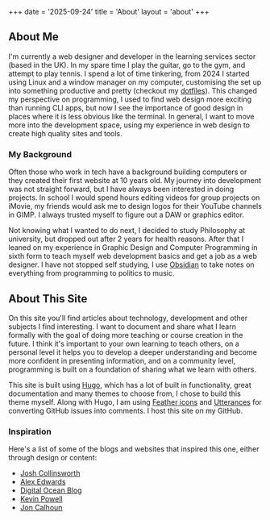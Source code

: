 +++
date = '2025-09-24'
title = 'About'
layout =  'about'
+++

## About Me

I'm currently a web designer and developer in the learning services sector (based in the UK). In my spare time I play the guitar, go to the gym, and attempt to play tennis. I spend a lot of time tinkering, from 2024 I started using Linux and a window manager on my computer, customising the set up into something productive and pretty (checkout my [dotfiles](https://github.com/double-tilde/dotfiles)). This changed my perspective on programming, I used to find web design more exciting than running CLI apps, but now I see the importance of good design in places where it is less obvious like the terminal. In general, I want to move more into the development space, using my experience in web design to create high quality sites and tools.

### My Background

Often those who work in tech have a background building computers or they created their first website at 10 years old. My journey into development was not straight forward, but I have always been interested in doing projects. In school I would spend hours editing videos for group projects on iMovie, my friends would ask me to design logos for their YouTube channels in GIMP. I always trusted myself to figure out a DAW or graphics editor.

Not knowing what I wanted to do next, I decided to study Philosophy at university, but dropped out after 2 years for health reasons. After that I leaned on my experience in Graphic Design and Computer Programming in sixth form to teach myself web development basics and get a job as a web designer. I have not stopped self studying, I use [Obsidian](https://obsidian.md/) to take notes on everything from programming to politics to music.

## About This Site

On this site you'll find articles about technology, development and other subjects I find interesting. I want to document and share what I learn formally with the goal of doing more teaching or course creation in the future. I think it's important to your own learning to teach others, on a personal level it helps you to develop a deeper understanding and become more confident in presenting information, and on a community level, programming is built on a foundation of sharing what we learn with others.

This site is built using [Hugo](https://gohugo.io/), which has a lot of built in functionality, great documentation and many themes to choose from, I chose to build this theme myself. Along with Hugo, I am using [Feather icons](https://feathericons.com/) and [Utterances](https://utteranc.es/) for converting GitHub issues into comments. I host this site on my GitHub.

### Inspiration

Here's a list of some of the blogs and websites that inspired this one, either through design or content:

- [Josh Collinsworth](https://joshcollinsworth.com/)
- [Alex Edwards](https://www.alexedwards.net/)
- [Digital Ocean Blog](https://www.digitalocean.com/blog)
- [Kevin Powell](https://www.kevinpowell.co/)
- [Jon Calhoun](https://www.calhoun.io/)

